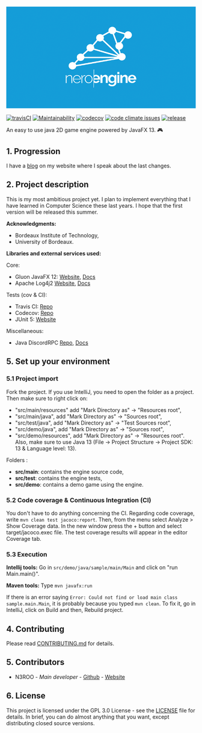 ![header](.github/nero-engine.png)

[![travisCI](https://img.shields.io/travis/N3ROO/javafx-nero-engine/master.svg)](https://travis-ci.org/N3ROO/javafx-nero-engine/) [![Maintainability](https://api.codeclimate.com/v1/badges/93fb4cbc9869d1673d87/maintainability)](https://codeclimate.com/github/N3ROO/javafx-nero-engine/maintainability) [![codecov](https://codecov.io/gh/N3ROO/javafx-nero-engine/branch/master/graph/badge.svg)](https://codecov.io/gh/N3ROO/javafx-nero-engine) [![code climate issues](https://img.shields.io/codeclimate/issues/N3ROO/javafx-nero-engine.svg)](https://codeclimate.com/github/N3ROO/javafx-nero-engine/issues) [![release](https://img.shields.io/github/release/n3roo/nero-engine.svg)](https://github.com/N3ROO/javafx-nero-engine/releases) 

An easy to use java 2D game engine powered by JavaFX 13. 🎮

## 1. Progression

I have a [blog](https://n3roo.github.io/blog.html) on my website where I speak about the last changes.

## 2. Project description

This is my most ambitious project yet. I plan to implement everything that I have learned in Computer Science these last years. I hope that the first version will be released this summer.

**Acknowledgments:**
- Bordeaux Institute of Technology,
- University of Bordeaux.

**Libraries and external services used:**

Core:
- Gluon JavaFX 12: [Website](https://gluonhq.com/products/javafx/), [Docs](https://openjfx.io/index.html)  
- Apache Log4j2 [Website](https://logging.apache.org/log4j/2.x/), [Docs](https://logging.apache.org/log4j/2.0/log4j-api/apidocs/index.html)

Tests (cov & CI):
- Travis CI: [Repo](https://travis-ci.org/N3ROO/javafx-nero-engine/)
- Codecov: [Repo](https://codecov.io/gh/N3ROO/javafx-nero-engine)
- JUnit 5: [Website](https://junit.org/junit5/)

Miscellaneous:
- Java DiscordRPC [Repo](https://github.com/discordapp/discord-rpc), [Docs](https://discordapp.com/developers/docs/rich-presence/how-to)


## 5. Set up your environment

### 5.1 Project import

Fork the project. If you use IntelliJ, you need to open the folder as a project.
Then make sure to right click on:
- "src/main/resources" add "Mark Directory as" -> "Resources root",
- "src/main/java", add "Mark Directory as" -> "Sources root",
- "src/test/java", add "Mark Directory as" -> "Test Sources root",
- "src/demo/java", add "Mark Directory as" -> "Sources root",
- "src/demo/resources", add "Mark Directory as" -> "Resources root".
Also, make sure to use Java 13 (File -> Project Structure -> Project SDK: 13 & Language level: 13).

Folders :
- **src/main**: contains the engine source code,
- **src/test**: contains the engine tests,
- **src/demo**: contains a demo game using the engine.

### 5.2 Code coverage & Continuous Integration (CI)

You don't have to do anything concerning the CI.
Regarding code coverage, write `mvn clean test jacoco:report`. Then, from the menu select
Analyze > Show Coverage data. In the new window press the + button and select target/jacoco.exec file.
The test coverage results will appear in the editor Coverage tab.

### 5.3 Execution

**Intellij tools:** Go in `src/demo/java/sample/main/Main` and click on "run Main.main()".

**Maven tools:**
Type `mvn javafx:run`


If there is an error saying `Error: Could not find or load main class sample.main.Main`, it is
probably because you typed `mvn clean`. To fix it, go in IntelliJ, click on Build and then, Rebuild project.

## 4. Contributing

Please read [CONTRIBUTING.md](CONTRIBUTING.md) for details.

## 5. Contributors
- N3ROO - *Main developer* - [Github](https://github.com/N3ROO) - [Website](https://n3roo.github.io/)

## 6. License
This project is licensed under the GPL 3.0 License - see the [LICENSE](LICENSE) file for details. In brief, you can do almost anything that you want, except distributing closed source versions.
